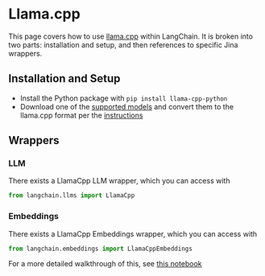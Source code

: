 # Llama.cpp

This page covers how to use [llama.cpp](https://github.com/ggerganov/llama.cpp) within LangChain.
It is broken into two parts: installation and setup, and then references to specific Jina wrappers.

## Installation and Setup
- Install the Python package with `pip install llama-cpp-python`
- Download one of the [supported models](https://github.com/ggerganov/llama.cpp#description) and convert them to the llama.cpp format per the [instructions](https://github.com/ggerganov/llama.cpp)

## Wrappers

### LLM

There exists a LlamaCpp LLM wrapper, which you can access with 
```python
from langchain.llms import LlamaCpp
```

### Embeddings

There exists a LlamaCpp Embeddings wrapper, which you can access with 
```python
from langchain.embeddings import LlamaCppEmbeddings
```
For a more detailed walkthrough of this, see [this notebook](../modules/indexes/examples/embeddings.ipynb)
